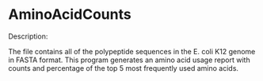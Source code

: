 # AminoAcidCounts

Description:

The file contains all of the polypeptide sequences in the E. coli K12 genome in FASTA format. 
This program generates an amino acid usage report with counts and percentage 
of the top 5 most frequently used amino acids. 
